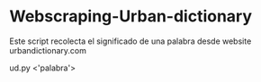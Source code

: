 # Webscraping-Urban-dictionary
Este script recolecta el significado de una palabra desde website urbandictionary.com <br>

ud.py <'palabra'>


